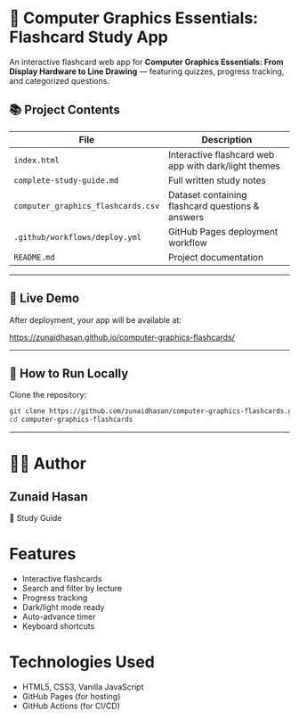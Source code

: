 # 🎨 Computer Graphics Essentials: Flashcard Study App

An interactive flashcard web app for **Computer Graphics Essentials: From Display Hardware to Line Drawing** — featuring quizzes, progress tracking, and categorized questions.

## 📚 Project Contents

| File | Description |
|------|--------------|
| `index.html` | Interactive flashcard web app with dark/light themes |
| `complete-study-guide.md` | Full written study notes |
| `computer_graphics_flashcards.csv` | Dataset containing flashcard questions & answers |
| `.github/workflows/deploy.yml` | GitHub Pages deployment workflow |
| `README.md` | Project documentation |

---

## 🚀 Live Demo

After deployment, your app will be available at:

https://zunaidhasan.github.io/computer-graphics-flashcards/


---

## 🧩 How to Run Locally

Clone the repository:
   ```bash
   git clone https://github.com/zunaidhasan/computer-graphics-flashcards.git
   cd computer-graphics-flashcards
```

---

# 👨‍🎓 Author

## Zunaid Hasan
📘 Study Guide

# Features
- Interactive flashcards
- Search and filter by lecture
- Progress tracking
- Dark/light mode ready
- Auto-advance timer
- Keyboard shortcuts

# Technologies Used

- HTML5, CSS3, Vanilla JavaScript
- GitHub Pages (for hosting)
- GitHub Actions (for CI/CD)
